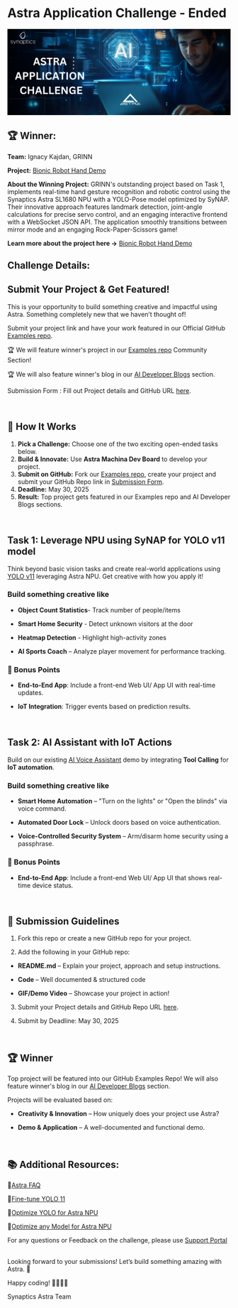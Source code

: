 # Astra Application Challenge - Ended
![Challenge](/samples/community.png)



## 🏆 Winner:
**Team:** Ignacy Kajdan, GRINN  

**Project:** [Bionic Robot Hand Demo](https://github.com.mcas.ms/grinn-global/bionic-robot-hand-demo)

**About the Winning Project:**
GRINN's outstanding project based on Task 1, implements real-time hand gesture recognition and robotic control using the Synaptics Astra SL1680 NPU with a YOLO-Pose model optimized by SyNAP. Their innovative approach features landmark detection, joint-angle calculations for precise servo control, and an engaging interactive frontend with a WebSocket JSON API. The application smoothly transitions between mirror mode and an engaging Rock-Paper-Scissors game!

**Learn more about the project here →**  [Bionic Robot Hand Demo](https://github.com.mcas.ms/grinn-global/bionic-robot-hand-demo)



## Challenge Details:


##  Submit Your Project & Get Featured!  

This is your opportunity to build something creative and impactful using Astra. Something completely new that we haven’t thought of!

Submit your project link and have your work featured in our Official GitHub [Examples repo](https://github.com/synaptics-synap/examples).  

🏆  We will feature winner's project in our  [Examples repo](https://github.com/synaptics-synap/examples) Community Section! 

🏆  We will also feature winner's blog in our [AI Developer Blogs](https://developer.synaptics.com/blog) section.

Submission Form : Fill out Project details and GitHub URL [here](https://forms.office.com/r/CgeycJ4HD4).

<br>


## 📌 How It Works  

1. **Pick a Challenge:** Choose one of the two exciting open-ended tasks below.
2. **Build & Innovate:** Use **Astra Machina Dev Board** to develop your project.  
3. **Submit on GitHub:** Fork our [Examples repo](https://github.com/synaptics-synap/examples), create your project and submit your GitHub Repo link in [Submission Form](https://forms.office.com/r/CgeycJ4HD4).  
4. **Deadline:** May 30, 2025
5. **Result:** Top project gets featured in our Examples repo and AI Developer Blogs sections. 

<br>

##  Task 1: Leverage NPU using SyNAP for YOLO v11 model 

Think beyond basic vision tasks and create real-world applications using [YOLO v11](https://docs.ultralytics.com/models/yolo11/) leveraging Astra NPU. Get creative with how you apply it!  

### Build something creative like 

- **Object Count Statistics**-  Track number of people/items 

- **Smart Home Security** - Detect unknown visitors at the door

- **Heatmap Detection** - Highlight high-activity zones 

- **AI Sports Coach** – Analyze player movement for performance tracking.  


### 🌟 Bonus Points  

- **End-to-End App**:  Include a front-end Web UI/ App UI with real-time updates. 

- **IoT Integration**: Trigger events based on prediction results. 
<br>


##  Task 2: AI Assistant with IoT Actions  

Build on our existing [AI Voice Assistant](https://github.com/dpajak-synaptics/on-device-ai-assistant) demo by integrating **Tool Calling** for **IoT automation**.  

### Build something creative like 

- **Smart Home Automation** – "Turn on the lights" or "Open the blinds" via voice command. 

- **Automated Door Lock** – Unlock doors based on voice authentication.  

- **Voice-Controlled Security System** – Arm/disarm home security using a passphrase. 

### 🌟 Bonus Points  

- **End-to-End App**: Include a front-end Web UI/ App UI that shows real-time device status. 
<br>
 


## 🎯 Submission Guidelines  

1. Fork this repo or create a new GitHub repo for your project.  

2. Add the following in your GitHub repo:  

  - **README.md** – Explain your project, approach and setup instructions.

  - **Code** – Well documented & structured code

  - **GIF/Demo Video** – Showcase your project in action!  

3. Submit your Project details and GitHub Repo URL [here](https://forms.office.com/r/CgeycJ4HD4).  

4. Submit by Deadline:  May 30, 2025
<br>

## 🏆 Winner  

Top project will be featured into our GitHub Examples Repo!
We will also feature winner's blog in our [AI Developer Blogs](https://developer.synaptics.com/blog) section.

Projects will be evaluated based on:  
- **Creativity & Innovation** – How uniquely does your project use Astra?  

- **Demo & Application** – A well-documented and functional demo.  

<br>

## 📚 Additional Resources:

🔹[Astra FAQ](https://synacsm.atlassian.net/servicedesk/customer/portal/543/topic/7f84fdc4-c401-461f-afed-238db48690f3)

🔹[Fine-tune YOLO 11](https://developer.synaptics.com/docs/ai/tutorials/vision/custom-yolo)

🔹[Optimize YOLO for Astra NPU](https://developer.synaptics.com/docs/ai/tutorials/vision/optimizing-ultralytics-yolo-edge-ai)

🔹[Optimize any Model for Astra NPU](https://developer.synaptics.com/docs/ai/tutorials/bring-your-own-model)
<br>

For any questions or Feedback on the challenge, please use [Support Portal](https://synacsm.atlassian.net/servicedesk/customer/portal/543)

<br>
Looking forward to your submissions! Let’s build something amazing with Astra. 🚀  
<br>

Happy coding! 👨‍💻👩‍💻  

Synaptics Astra Team
